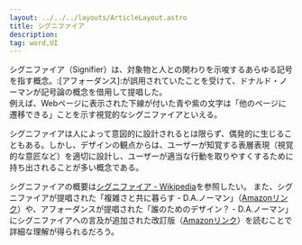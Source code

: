 ```yaml
---
layout: ../../../layouts/ArticleLayout.astro
title: シグニファイア
description:
tag: word,UI
---
```


シグニファイア（Signifier）は、対象物と人との関わりを示唆するあらゆる記号を指す概念。:[アフォーダンス]:が誤用されていたことを受けて、ドナルド・ノーマンが記号論の概念を借用して提唱した。  
例えば、Webページに表示された下線が付いた青や紫の文字は「他のページに遷移できる」ことを示す視覚的なシグニファイアといえる。

シグニファイアは人によって意図的に設計されるとは限らず、偶発的に生じることもある。しかし、デザインの観点からは、ユーザーが知覚する表層表現（視覚的な意匠など）を適切に設計し、ユーザーが適当な行動を取りやすくするために持ち出されることが多い概念である。

シグニファイアの概要は[シグニファイア - Wikipedia](https://ja.wikipedia.org/wiki/%E3%82%B7%E3%82%B0%E3%83%8B%E3%83%95%E3%82%A1%E3%82%A4%E3%82%A2)を参照したい。
また、シグニファイアが提唱された「複雑さと共に暮らす - D.A.ノーマン」（[Amazonリンク](https://www.amazon.co.jp/dp/4788512475)）や、アフォーダンスが提唱された「誰のためのデザイン？ - D.A.ノーマン」にシグニファイアへの言及が追加された改訂版（[Amazonリンク](https://www.amazon.co.jp/dp/4788514346)）を読むことで詳細な理解が得られるだろう。